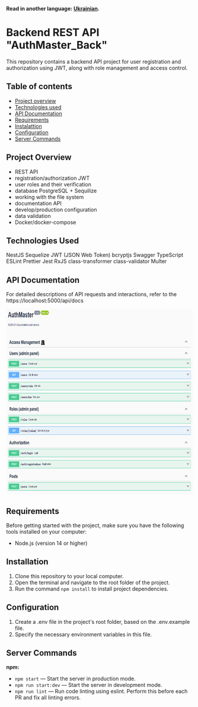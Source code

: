 **Read in another language: [Ukrainian](README.ua.md).**

# Backend REST API "AuthMaster_Back"

This repository contains a backend API project for user registration and authorization using JWT, along with role management and access control.

## Table of contents

- [Project overview](#project-overview)
- [Technologies used](#technologies-used)
- [API Documentation](#api-documentation)
- [Requirements](#requirements)
- [Instalattion](#instalattion)
- [Configuration](#configuration)
- [Server Commands](#server-commands)

## Project Overview

- REST API
- registration/authorization JWT
- user roles and their verification
- database PostgreSQL + Sequilize
- working with the file system
- documentation API
- develop/production configuration
- data validation
- Docker/docker-compose

## Technologies Used

NestJS
Sequelize
JWT (JSON Web Token)
bcryptjs
Swagger
TypeScript
ESLint
Prettier
Jest
RxJS
class-transformer
class-validator
Multer

## API Documentation

For detailed descriptions of API requests and interactions, refer to the
https://localhost:5000/api/docs

<img src="./images/auth-master-swagger.png" alt="REST API Documentation" width="900" height="500">

## Requirements

Before getting started with the project, make sure you have the following tools installed on your computer:

- Node.js (version 14 or higher)

## Installation

1. Clone this repository to your local computer.
2. Open the terminal and navigate to the root folder of the project.
3. Run the command `npm install` to install project dependencies.

## Configuration

1. Create a .env file in the project's root folder, based on the .env.example file.
2. Specify the necessary environment variables in this file.

## Server Commands

**npm:**

- `npm start` — Start the server in production mode.
- `npm run start:dev` — Start the server in development mode.
- `npm run lint` — Run code linting using eslint. Perform this before each PR and fix all linting errors.
